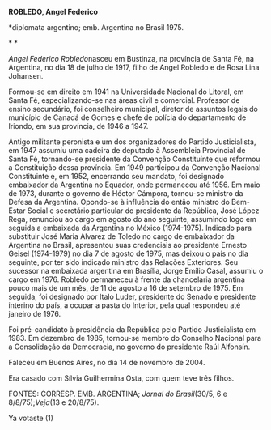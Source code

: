 **ROBLEDO, Angel Federico**

\*diplomata argentino; emb. Argentina no Brasil 1975.

* *

*Angel Federico Robledo*nasceu em Bustinza, na província de Santa Fé, na
Argentina, no dia 18 de julho de 1917, filho de Angel Robledo e de Rosa
Lina Johansen.

Formou-se em direito em 1941 na Universidade Nacional do Litoral, em
Santa Fé, especializando-se nas áreas civil e comercial. Professor de
ensino secundário, foi conselheiro municipal, diretor de assuntos legais
do município de Canadá de Gomes e chefe de polícia do departamento de
Iriondo, em sua província, de 1946 a 1947.

Antigo militante peronista e um dos organizadores do Partido
Justicialista, em 1947 assumiu uma cadeira de deputado à Assembleia
Provincial de Santa Fé, tornando-se presidente da Convenção Constituinte
que reformou a Constituição dessa província. Em 1949 participou da
Convenção Nacional Constituinte e, em 1952, encerrando seu mandato, foi
designado embaixador da Argentina no Equador, onde permaneceu até 1956.
Em maio de 1973, durante o governo de Héctor Cámpora, tornou-se ministro
da Defesa da Argentina. Opondo-se à influência do então ministro do
Bem-Estar Social e secretário particular do presidente da República,
José López Rega, renunciou ao cargo em agosto do ano seguinte, assumindo
logo em seguida a embaixada da Argentina no México (1974-1975). Indicado
para substituir José Maria Alvarez de Toledo no cargo de embaixador da
Argentina no Brasil, apresentou suas credenciais ao presidente Ernesto
Geisel (1974-1979) no dia 7 de agosto de 1975, mas deixou o país no dia
seguinte, por ter sido indicado ministro das Relações Exteriores. Seu
sucessor na embaixada argentina em Brasília, Jorge Emílio Casal, assumiu
o cargo em 1976. Robledo permaneceu à frente da chancelaria argentina
pouco mais de um mês, de 11 de agosto a 16 de setembro de 1975. Em
seguida, foi designado por Italo Luder, presidente do Senado e
presidente interino do país, a ocupar a pasta do Interior, pela qual
respondeu até janeiro de 1976.

Foi pré-candidato à presidência da República pelo Partido Justicialista
em 1983. Em dezembro de 1985, tornou-se membro do Conselho Nacional para
a Consolidação da Democracia, no governo do presidente Raúl Alfonsín.

Faleceu em Buenos Aires, no dia 14 de novembro de 2004.

Era casado com Sílvia Guilhermina Osta, com quem teve três filhos.

FONTES: CORRESP. EMB. ARGENTINA; *Jornal do Brasil*(30/5, 6 e
8/8/75);*Veja*(13 e 20/8/75).

Ya votaste (1)

